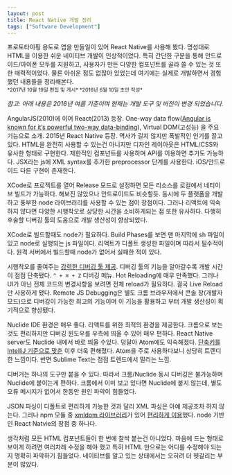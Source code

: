 ```yaml
---
layout: post
title: React Native 개발 정리
tags: ["Software Development"]
---
```


<div class="message">
프로토타이핑 용도로 앱을 만들일이 있어 React Native를 사용해 봤다. 명성대로 HTML을 이용한 쉬운 네이티브 개발이 인상적이었다. 특히 간단한 구분을 통해 안드로이드/아이폰 모두를 지원하고, 사용자가 만든 다양한 컴포넌트를 골라 쓸 수 있는 것 또한 매력적이었다. 물론 아쉬운 점도 없잖아 있었는데 여기에는 실제로 개발하면서 경험했던 내용들을 정리해본다.
</div>

<small>
*2017년 10월 19일 편집 및 게시*  
*2016년 6월 10일 초안 작성*
</small>

*참고: 아래 내용은 2016년 여름 기준이며 현재는 개발 도구 및 버전이 변경 되었습니다.*

AngularJS(2010)에 이어 React(2013) 등장. One-way data flow([Angular is known for it’s powerful two-way data-binding](https://toddmotto.com/one-way-data-binding-in-angular-1-5/)), Virtual DOM(고성능) 을 주요 기능으로 소개. 2015년 React Native 등장. 역사가 길지 않지만 폭발적인 인기를 끌고 있다. HTML을 완전히 사용할 수 있는건 아니지만 디자인 레이아웃은 HTML/CSS와 유사한 형태로 구현한다. 제한적인 컴포넌트를 사용하며 API를 이용하면 추가도 가능하다. JSX라는 js에 XML syntax를 추가한 preprocessor 단계를 사용한다. iOS/안드로이드 다른 구현이 존재한다.

XCode로 프로젝트를 열어 Release 모드로 설정하면 모든 리소스를 로컬에서 네티이브 빌드가 가능하다. 해보진 않았으나 안드로이드도 비슷할듯. 동시에 두 플랫폼을 개발하고 풍부한 node 라이브러리를 사용할 수 있는 점이 장점이다. 그러나 리액트에 익숙하지 않다면 다양한 시행착오로 상당한 시간을 소비하게되는 점 또한 유사하다. 다행히 후술할 디버깅 툴의 도움으로 개발 생산성이 향상되었다.

XCode로 빌드할때도 node가 필요하다. Build Phases를 보면 맨 마지막에 sh 파일이 있고 node로 실행되는 js 파일이다. 리액트가 디폴트 생성한 파일이며 따라서 필수적이다. 원격 서버에서 빌드할때 node가 없어서 실패한 적이 있다.

시행착오를 줄여주는 [강력한 디버깅 툴 제공](https://facebook.github.io/react-native/docs/debugging.html). 디버깅 툴의 기능을 알아갈수록 개발 시간이 점점 단축됐다. `^ + ⌘ + Z` 디버깅 메뉴. Hot Reloading에 매우 만족했다. 그러나 UI가 아닌 전체 코드의 변경사항을 보려면 전체 reload가 필요하다. 결국 Live Reload만 사용하게 됐다. Remote JS Debugging은 별도 크롬 브라우저에서 콘솔 창(개발자 모드)으로 디버깅이 가능한 최고의 기능이며 이 기능을 활용하고 부터 개발 생산성이 획기적으로 향상됐다.

Nuclide IDE 환경은 매우 좋다. 리액트를 위한 최적의 환경을 제공한다. 크롬으로 보는 것도 편리하지만 디버깅 윈도우를 우측에 띄울 수 있어 매우 편하다. React Native server도 Nuclide 내에서 바로 띄울 수있다. 덩달아 Atom에도 익숙해졌다. [단축키를 IntelliJ 기준으로 맞춘](https://atom.io/packages/intellij-idea-keymap) 이후 더욱 편해졌다. Atom을 주로 사용하다보니 상당히 트렌디한 느낌이다. 반면 Sublime Text는 점점 트렌드에서 밀리는 느낌.

디버거는 하나의 도구만 붙을 수 있다. 따라서 크롬/Nuclide 동시 디버깅은 불가능하며 Nuclide에 붙이는게 편하다. 크롬에서 이미 보고 있다면 Nuclide에 붙지 않는데, 별도 오류 메시지가 없어서 한동안 원인 파악이 힘들었다.

JSON 파싱이 디폴트로 편리하게 가능한 것과 달리 XML 파싱은 아예 제공조차 하지 않는다. 그러나 npm 모듈 중 [xmldom 라이브러리](https://stackoverflow.com/questions/29805704/react-native-fetch-xml-data)가 있어 [편리하게 이용](https://github.com/kaich/ASReact/blob/master/App/Main/TypePage.js)했다. node 기반인 React Natvie의 장점 중 하나다.

생각처럼 모든 HTML 컴포넌트들이 한 번에 찰싹 붙는건 아니었다. 마음에 드는 형태로 보이게 하려면 여러차례 수정을 해야 했고 특히 HTML 만으로는 어디를 수정해야 되는지 명확히 파악하기 힘들었다. 네이티브를 알고 있는 상태에서는 오히려 더 헷갈리는 부분이 많았다.